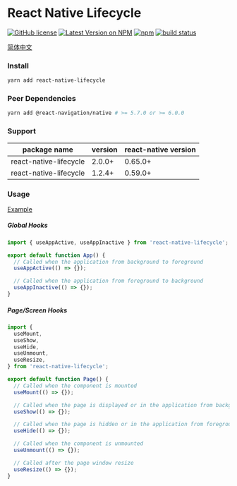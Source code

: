 # React Native Lifecycle

[![GitHub license](https://img.shields.io/badge/license-MIT-blue.svg)](https://github.com/chooin/react-native-lifecycle/blob/master/LICENSE)
[![Latest Version on NPM](https://img.shields.io/npm/v/react-native-lifecycle.svg)](https://npmjs.com/package/react-native-lifecycle)
[![npm](https://img.shields.io/npm/dt/react-native-lifecycle.svg)](https://www.npmjs.com/package/react-native-lifecycle)
[![build status](https://github.com/chooin/react-native-lifecycle/actions/workflows/test.yml/badge.svg?branch=master)](https://github.com/chooin/react-native-lifecycle/actions/workflows/test.yml)

[简体中文](./README.zh-CN.md)

### Install

```sh
yarn add react-native-lifecycle
```

### Peer Dependencies

```sh
yarn add @react-navigation/native # >= 5.7.0 or >= 6.0.0
```

### Support

| package name           | version | react-native version |
| ---------------------- | ------- | -------------------- |
| react-native-lifecycle | 2.0.0+  | 0.65.0+              |
| react-native-lifecycle | 1.2.4+  | 0.59.0+              |

### Usage

[Example](https://github.com/Chooin/react-native-lifecycle-example)

##### Global Hooks

```js
import { useAppActive, useAppInactive } from 'react-native-lifecycle';

export default function App() {
  // Called when the application from background to foreground
  useAppActive(() => {});

  // Called when the application from foreground to background
  useAppInactive(() => {});
}
```

##### Page/Screen Hooks

```js
import {
  useMount,
  useShow,
  useHide,
  useUnmount,
  useResize,
} from 'react-native-lifecycle';

export default function Page() {
  // Called when the component is mounted
  useMount(() => {});

  // Called when the page is displayed or in the application from background to foreground
  useShow(() => {});

  // Called when the page is hidden or in the application from foreground to background
  useHide(() => {});

  // Called when the component is unmounted
  useUnmount(() => {});

  // Called after the page window resize
  useResize(() => {});
}
```
